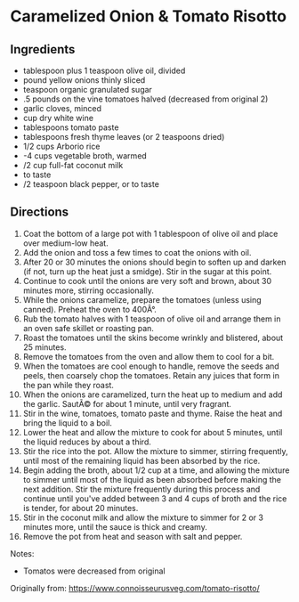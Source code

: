 Caramelized Onion & Tomato Risotto
============

Ingredients
-----------
 * tablespoon plus 1 teaspoon olive oil, divided
 * pound yellow onions thinly sliced
 * teaspoon organic granulated sugar
 * .5 pounds on the vine tomatoes halved (decreased from original 2)
 * garlic cloves, minced
 * cup dry white wine
 * tablespoons tomato paste
 * tablespoons fresh thyme leaves (or 2 teaspoons dried)
 * 1/2 cups Arborio rice
 * -4 cups vegetable broth, warmed
 * /2 cup full-fat coconut milk
 * to taste
 * /2 teaspoon black pepper, or to taste

Directions
-----------
 1. Coat the bottom of a large pot with 1 tablespoon of olive oil and place over medium-low heat. 
 1. Add the onion and toss a few times to coat the onions with oil.
 1. After 20 or 30 minutes the onions should begin to soften up and darken (if not, turn up the heat just a smidge). Stir in the sugar at this point.
 1. Continue to cook until the onions are very soft and brown, about 30 minutes more, stirring occasionally.
 1. While the onions caramelize, prepare the tomatoes (unless using canned). Preheat the oven to 400Â°.
 1. Rub the tomato halves with 1 teaspoon of olive oil and arrange them in an oven safe skillet or roasting pan.
 1. Roast the tomatoes until the skins become wrinkly and blistered, about 25 minutes.
 1. Remove the tomatoes from the oven and allow them to cool for a bit.
 1. When the tomatoes are cool enough to handle, remove the seeds and peels, then coarsely chop the tomatoes. Retain any juices that form in the pan while they roast.
 1. When the onions are caramelized, turn the heat up to medium and add the garlic. SautÃ© for about 1 minute, until very fragrant.
 1. Stir in the wine, tomatoes, tomato paste and thyme. Raise the heat and bring the liquid to a boil.
 1. Lower the heat and allow the mixture to cook for about 5 minutes, until the liquid reduces by about a third.
 1. Stir the rice into the pot. Allow the mixture to simmer, stirring frequently, until most of the remaining liquid has been absorbed by the rice.
 1. Begin adding the broth, about 1/2 cup at a time, and allowing the mixture to simmer until most of the liquid as been absorbed before making the next addition. Stir the mixture frequently during this process and continue until you've added between 3 and 4 cups of broth and the rice is tender, for about 20 minutes.
 1. Stir in the coconut milk and allow the mixture to simmer for 2 or 3 minutes more, until the sauce is thick and creamy.
 1. Remove the pot from heat and season with salt and pepper.

Notes:
 * Tomatos were decreased from original

Originally from:
  https://www.connoisseurusveg.com/tomato-risotto/
